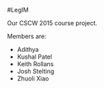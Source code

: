 #LegIM

Our CSCW 2015 course project.

Members are:
* Adithya
* Kushal Patel
* Keith Rollans
* Josh Stelting
* Zhuoli Xiao